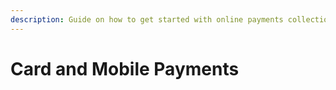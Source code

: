 ```yaml
---
description: Guide on how to get started with online payments collection and integration.
---
```


# Card and Mobile Payments

